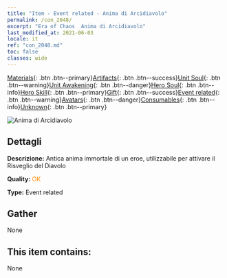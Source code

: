 ```yaml
---
title: "Item - Event related - Anima di Arcidiavolo"
permalink: /con_2048/
excerpt: "Era of Chaos  Anima di Arcidiavolo"
last_modified_at: 2021-06-03
locale: it
ref: "con_2048.md"
toc: false
classes: wide
---
```

 [Materials](/ItemsIT/){: .btn .btn--primary}[Artifacts](/ItemsIT/Artifacts/){: .btn .btn--success}[Unit Soul](/ItemsIT/UnitSoul/){: .btn .btn--warning}[Unit Awakening](/ItemsIT/UnitAwakening/){: .btn .btn--danger}[Hero Soul](/ItemsIT/HeroSoul/){: .btn .btn--info}[Hero Skill](/ItemsIT/HeroSkill/){: .btn .btn--primary}[Gift](/ItemsIT/Gift/){: .btn .btn--success}[Event related](/ItemsIT/Events/){: .btn .btn--warning}[Avatars](/ItemsIT/Avatars/){: .btn .btn--danger}[Consumables](/ItemsIT/Consumables/){: .btn .btn--info}[Unknown](/ItemsIT/Unknown/){: .btn .btn--primary}

 ![Anima di Arcidiavolo](/images/t/juexing_507.png)

## Dettagli
 **Descrizione:** Antica anima immortale di un eroe, utilizzabile per attivare il Risveglio del Diavolo

 **Quality:** <span style="color: #FF8C00">OK</span>

 **Type:** Event related

## Gather

  None

## This item contains:

  None

